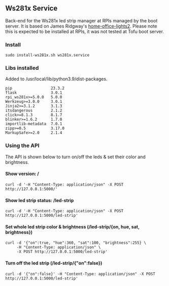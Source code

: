 ## Ws281x Service

Back-end for the Ws281x led strip manager at RPIs managed by the boot server. It is based on James Ridgway's [home-office-lights2](https://github.com/jamesridgway/home-office-lights2). Please note this is expected to be installed at RPIs, it was not tested at Tofu boot server.

### Install

```
sudo install-ws281x.sh ws281x.service

```

### Libs installed

Added to /usr/local/lib/python3.9/dist-packages.

```
pip                 23.3.2
flask               3.0.1
rpi_ws281x>=5.0.0   5.0.0
Werkzeug>=3.0.0     3.0.1
Jinja2>=3.1.2       3.1.3
itsdangerous        2.1.2
click>=8.1.3        8.1.7
blinker>=1.6.2      1.7.0
importlib-metadata  7.0.1
zipp>=0.5           3.17.0
MarkupSafe>=2.0     2.1.4
```

### Using the API

The API is shown below to turn on/off the leds & set their color and brightness.

#### Show version: /

```
curl -d '-H "Content-Type: application/json" -X POST http://127.0.0.1:5000/'
```

#### Show led strip status: /led-strip

```
curl -d '-H "Content-Type: application/json" -X POST http://127.0.0.1:5000/led-strip'
```

#### Set whole led strip color & brightness (/led-strip/{on, hue, sat, brightness})

```
curl -d '{"on":true, "hue":360, "sat":100, "brightness":255} \
     -H "Content-Type: application/json" \
     -X POST http://127.0.0.1:5000/led-strip'
```

#### Turn off the led strip (/led-strip/{"on":false})

```
curl -d '{"on":false}' -H "Content-Type: application/json" -X POST http://127.0.0.1:5000/led-strip'

```
